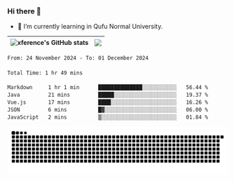 ### Hi there 👋

<!--
**xference/xference** is a ✨ _special_ ✨ repository because its `README.md` (this file) appears on your GitHub profile.

Here are some ideas to get you started:

- 🔭 I’m currently working on ...

- 👯 I’m looking to collaborate on ...
- 🤔 I’m looking for help with ...
- 💬 Ask me about ...
- 📫 How to reach me: ...
- 😄 Pronouns: ...
- ⚡ Fun fact: ...
-->
- 🌱 I’m currently learning in Qufu Normal University.


| <img src="https://github-readme-stats.vercel.app/api?username=xference&show_icons=true&theme=ambient_gradient" alt="xference's GitHub stats" align="center"/> | <img src="https://github-readme-streak-stats.herokuapp.com/?user=xference"  style="zoom:100%;" align="center"/> |
| ------------------------------------------------------------ | ------------------------------------------------------------ |

<!--START_SECTION:waka-->

```txt
From: 24 November 2024 - To: 01 December 2024

Total Time: 1 hr 49 mins

Markdown     1 hr 1 min      ██████████████░░░░░░░░░░░   56.44 %
Java         21 mins         █████░░░░░░░░░░░░░░░░░░░░   19.37 %
Vue.js       17 mins         ████░░░░░░░░░░░░░░░░░░░░░   16.26 %
JSON         6 mins          █▓░░░░░░░░░░░░░░░░░░░░░░░   06.00 %
JavaScript   2 mins          ▒░░░░░░░░░░░░░░░░░░░░░░░░   01.84 %
```

<!--END_SECTION:waka-->

<picture>
  <source media="(prefers-color-scheme: dark)" srcset="https://raw.githubusercontent.com/xference/xference/output/github-contribution-grid-snake-dark.svg" />
  <source media="(prefers-color-scheme: light)" srcset="https://raw.githubusercontent.com/xference/xference/output/github-contribution-grid-snake.svg" />
  <img alt="github-snake" src="https://raw.githubusercontent.com/xference/xference/output/github-contribution-grid-snake.svg" />
</picture>
